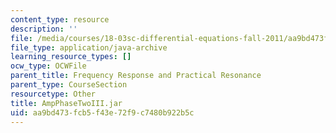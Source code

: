 ```yaml
---
content_type: resource
description: ''
file: /media/courses/18-03sc-differential-equations-fall-2011/aa9bd473fcb5f43e72f9c7480b922b5c_AmpPhaseTwoIII.jar
file_type: application/java-archive
learning_resource_types: []
ocw_type: OCWFile
parent_title: Frequency Response and Practical Resonance
parent_type: CourseSection
resourcetype: Other
title: AmpPhaseTwoIII.jar
uid: aa9bd473-fcb5-f43e-72f9-c7480b922b5c
---
```

